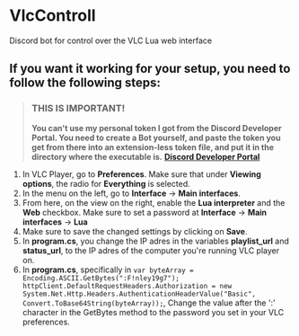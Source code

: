 # VlcControll
Discord bot for control over the VLC Lua web interface

## If you want it working for your setup, you need to follow the following steps:
> ### **THIS IS IMPORTANT!**
> **You can't use my personal token I got from the Discord Developer Portal. You need to create a Bot yourself, and paste the token you get from there into an extension-less **token** file, and put it in the directory where the executable is.**
> **[Discord Developer Portal](https://discord.com/developers)**

1. In VLC Player, go to **Preferences**. Make sure that under **Viewing options**, the radio for **Everything** is selected.
2. In the menu on the left, go to **Interface** -> **Main interfaces**.
3. From here, on the view on the right, enable the **Lua interpreter** and the **Web** checkbox. Make sure to set a password at **Interface** -> **Main interfaces** -> **Lua**
4. Make sure to save the changed settings by clicking on **Save**.
5. In **program.cs**, you change the IP adres in the variables **playlist_url** and **status_url**, to the IP adres of the computer you're running VLC player on.
6. In **program.cs**, specifically in `var byteArray = Encoding.ASCII.GetBytes(":F!nley19g7");
        httpClient.DefaultRequestHeaders.Authorization = new System.Net.Http.Headers.AuthenticationHeaderValue("Basic", Convert.ToBase64String(byteArray));`, Change the value after the ':' character in the GetBytes method to the password you set in your VLC preferences.
